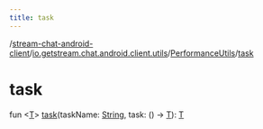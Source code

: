 ```yaml
---
title: task
---
```

/[stream-chat-android-client](../../index.md)/[io.getstream.chat.android.client.utils](../index.md)/[PerformanceUtils](index.md)/[task](task.md)  
  
  
  
# task  
fun &lt;[T](task.md)&gt; [task](task.md)(taskName: [String](https://kotlinlang.org/api/latest/jvm/stdlib/kotlin/-string/index.html), task: () -&gt; [T](task.md)): [T](task.md)
